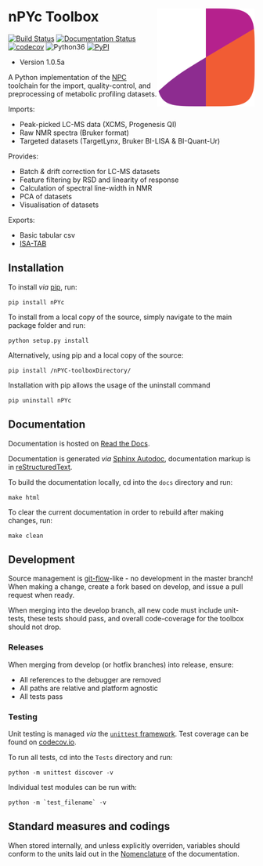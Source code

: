 # nPYc Toolbox <img src="nPYc/Templates/toolbox_logo.png" width="200" height="200" align="right" />

[![Build Status](https://travis-ci.org/phenomecentre/nPYc-Toolbox.svg?branch=master)](https://travis-ci.org/phenomecentre/nPYc-Toolbox) [![Documentation Status](https://readthedocs.org/projects/npyc-toolbox/badge/?version=latest)](http://npyc-toolbox.readthedocs.io/en/latest/?badge=latest) [![codecov](https://codecov.io/gh/phenomecentre/nPYc-Toolbox/branch/master/graph/badge.svg)](https://codecov.io/gh/phenomecentre/nPYc-Toolbox) ![Python36](https://img.shields.io/badge/python-3.6-blue.svg) [![PyPI](https://img.shields.io/pypi/v/nPYc.svg)](https://pypi.org/project/nPYc/)

* Version 1.0.5a

A Python implementation of the [NPC](http://phenomecentre.org) toolchain for the import, quality-control, and preprocessing of metabolic profiling datasets.

Imports:
 - Peak-picked LC-MS data (XCMS, Progenesis QI)
 - Raw NMR spectra (Bruker format)
 - Targeted datasets (TargetLynx, Bruker BI-LISA & BI-Quant-Ur)

Provides:
 - Batch *&* drift correction for LC-MS datasets
 - Feature filtering by RSD and linearity of response
 - Calculation of spectral line-width in NMR
 - PCA of datasets
 - Visualisation of datasets

Exports:
 - Basic tabular csv
 - [ISA-TAB](http://isa-tools.org)

## Installation

To install _via_ [pip](https://pypi.org/project/nPYc/), run:

    pip install nPYc 

To install from a local copy of the source, simply navigate to the main package folder and run:

    python setup.py install

Alternatively, using pip and a local copy of the source:

    pip install /nPYC-toolboxDirectory/

Installation with pip allows the usage of the uninstall command

    pip uninstall nPYc


## Documentation
Documentation is hosted on [Read the Docs](http://npyc-toolbox.readthedocs.io/en/latest/index.html).

Documentation is generated *via* [Sphinx Autodoc](http://www.sphinx-doc.org/), documentation markup is in [reStructuredText](http://docutils.sourceforge.net/rst.html).

To build the documentation locally, cd into the `docs` directory and run:

    make html

To clear the current documentation in order to rebuild after making changes, run:

    make clean

## Development

Source management is [git-flow](http://nvie.com/posts/a-successful-git-branching-model/)-like - no development in the master branch! When making a change, create a fork based on develop, and issue a pull request when ready.

When merging into the develop branch, all new code must include unit-tests, these tests should pass, and overall code-coverage for the toolbox should not drop.


### Releases
When merging from develop (or hotfix branches) into release, ensure:

* All references to the debugger are removed
* All paths are relative and platform agnostic
* All tests pass


### Testing

Unit testing is managed *via* the [`unittest` framework](https://docs.python.org/3.5/library/unittest.html). Test coverage can be found on [codecov.io](https://codecov.io/gh/phenomecentre/nPYc-Toolbox/).

To run all tests, cd into the `Tests` directory and run:

    python -m unittest discover -v

Individual test modules can be run with:

    python -m `test_filename` -v


## Standard measures and codings

When stored internally, and unless explicitly overriden, variables should conform to the units laid out in the [Nomenclature](http://npyc-toolbox.readthedocs.io/en/latest/nomenclature.html) of the documentation.
